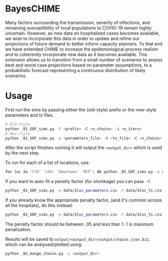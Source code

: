 
# BayesCHIME

Many factors surrounding the transmission, severity of infections, and remaining susceptibility of local populations to COVID-19 remain highly uncertain. However, as new data on hospitalized cases becomes available, we wish to incorporate this data in order to update and refine our projections of future demand to better inform capacity planners. To that end we have extended CHIME to increase the epidemiological process realism and to coherently incorporate new data as it becomes available. This extension allows us to transition from a small number of scenarios to assess best and worst case projections based on parameter assumptions, to a probabilistic forecast representing a continuous distribution of likely scenarios.


# Usage

First run the sims by passing either the (old-style) prefix or the new-style parameters and ts files.

```bash
# Old-style
python _01_GOF_sims.py -P <prefix> -C <n_chains> -i <n_iters>
# New-style
python _01_GOF_sims.py -p <parameters_file> -t <ts_file> -C <n_chains> -i <n_iters>
```

After the script finishes running it will output the `<output_dir>` which is used by the next step.

To run for each of a list of locations, use:

```bash
for loc in 'CCH' 'LGH' 'Downtown' 'MCP'; do python _01_GOF_sims.py -p data/$loc_parameters.csv -t data/$loc_ts.csv -C 8 -i 5000; done
```

If you want to auto-fit a penalty factor (for shrinkage) you can pass `-f`:
```bash
python _01_GOF_sims.py -p data/$loc_parameters.csv -t data/$loc_ts.csv -C 8 -i 5000 -f
```

If you already know the appropriate penalty factor, (and it's common across all the hospitals), do this instead:
```bash
python _01_GOF_sims.py -p data/$loc_parameters.csv -t data/$loc_ts.csv -C 8 -i 5000 --penalty 0.5
```
The penalty factor should be between .05 and less than 1.  1 is maximum penalization.

Results will be saved to `output/<output_dir>/output/chains.json.bz2`, which can be analysed/plotted using:

```bash
python _02_munge_chains.py -o <output_dir>
```

